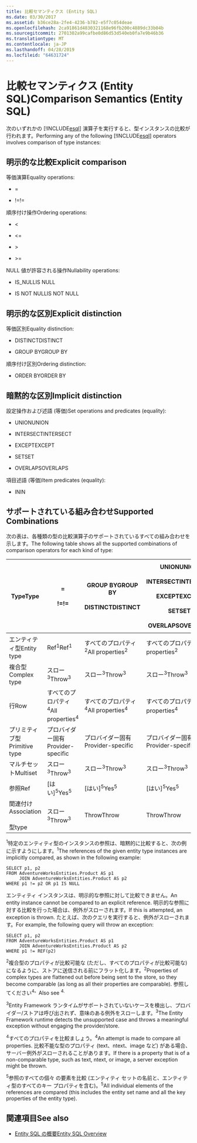 ```yaml
---
title: 比較セマンティクス (Entity SQL)
ms.date: 03/30/2017
ms.assetid: b36ce28a-2fe4-4236-b782-e5f7c054deae
ms.openlocfilehash: 2ca91861d4830321168e96fb200c4889dc33b04b
ms.sourcegitcommit: 2701302a99cafbe0d86d53d540eb0fa7e9b46b36
ms.translationtype: MT
ms.contentlocale: ja-JP
ms.lasthandoff: 04/28/2019
ms.locfileid: "64631724"
---
```

# <a name="comparison-semantics-entity-sql"></a><span data-ttu-id="11c0c-102">比較セマンティクス (Entity SQL)</span><span class="sxs-lookup"><span data-stu-id="11c0c-102">Comparison Semantics (Entity SQL)</span></span>
<span data-ttu-id="11c0c-103">次のいずれかの [!INCLUDE[esql](../../../../../../includes/esql-md.md)] 演算子を実行すると、型インスタンスの比較が行われます。</span><span class="sxs-lookup"><span data-stu-id="11c0c-103">Performing any of the following [!INCLUDE[esql](../../../../../../includes/esql-md.md)] operators involves comparison of type instances:</span></span>  
  
## <a name="explicit-comparison"></a><span data-ttu-id="11c0c-104">明示的な比較</span><span class="sxs-lookup"><span data-stu-id="11c0c-104">Explicit comparison</span></span>  
 <span data-ttu-id="11c0c-105">等価演算</span><span class="sxs-lookup"><span data-stu-id="11c0c-105">Equality operations:</span></span>  
  
- =  
  
- <span data-ttu-id="11c0c-106">!=</span><span class="sxs-lookup"><span data-stu-id="11c0c-106">!=</span></span>  
  
 <span data-ttu-id="11c0c-107">順序付け操作</span><span class="sxs-lookup"><span data-stu-id="11c0c-107">Ordering operations:</span></span>  
  
- <  
  
- \<=  
  
- \>  
  
- \>=  
  
 <span data-ttu-id="11c0c-108">NULL 値が許容される操作</span><span class="sxs-lookup"><span data-stu-id="11c0c-108">Nullability operations:</span></span>  
  
- <span data-ttu-id="11c0c-109">IS_NULL</span><span class="sxs-lookup"><span data-stu-id="11c0c-109">IS NULL</span></span>  
  
- <span data-ttu-id="11c0c-110">IS NOT NULL</span><span class="sxs-lookup"><span data-stu-id="11c0c-110">IS NOT NULL</span></span>  
  
## <a name="explicit-distinction"></a><span data-ttu-id="11c0c-111">明示的な区別</span><span class="sxs-lookup"><span data-stu-id="11c0c-111">Explicit distinction</span></span>  
 <span data-ttu-id="11c0c-112">等価区別</span><span class="sxs-lookup"><span data-stu-id="11c0c-112">Equality distinction:</span></span>  
  
- <span data-ttu-id="11c0c-113">DISTINCT</span><span class="sxs-lookup"><span data-stu-id="11c0c-113">DISTINCT</span></span>  
  
- <span data-ttu-id="11c0c-114">GROUP BY</span><span class="sxs-lookup"><span data-stu-id="11c0c-114">GROUP BY</span></span>  
  
 <span data-ttu-id="11c0c-115">順序付け区別</span><span class="sxs-lookup"><span data-stu-id="11c0c-115">Ordering distinction:</span></span>  
  
- <span data-ttu-id="11c0c-116">ORDER BY</span><span class="sxs-lookup"><span data-stu-id="11c0c-116">ORDER BY</span></span>  
  
## <a name="implicit-distinction"></a><span data-ttu-id="11c0c-117">暗黙的な区別</span><span class="sxs-lookup"><span data-stu-id="11c0c-117">Implicit distinction</span></span>  
 <span data-ttu-id="11c0c-118">設定操作および述語 (等価)</span><span class="sxs-lookup"><span data-stu-id="11c0c-118">Set operations and predicates (equality):</span></span>  
  
- <span data-ttu-id="11c0c-119">UNION</span><span class="sxs-lookup"><span data-stu-id="11c0c-119">UNION</span></span>  
  
- <span data-ttu-id="11c0c-120">INTERSECT</span><span class="sxs-lookup"><span data-stu-id="11c0c-120">INTERSECT</span></span>  
  
- <span data-ttu-id="11c0c-121">EXCEPT</span><span class="sxs-lookup"><span data-stu-id="11c0c-121">EXCEPT</span></span>  
  
- <span data-ttu-id="11c0c-122">SET</span><span class="sxs-lookup"><span data-stu-id="11c0c-122">SET</span></span>  
  
- <span data-ttu-id="11c0c-123">OVERLAPS</span><span class="sxs-lookup"><span data-stu-id="11c0c-123">OVERLAPS</span></span>  
  
 <span data-ttu-id="11c0c-124">項目述語 (等価)</span><span class="sxs-lookup"><span data-stu-id="11c0c-124">Item predicates (equality):</span></span>  
  
- <span data-ttu-id="11c0c-125">IN</span><span class="sxs-lookup"><span data-stu-id="11c0c-125">IN</span></span>  
  
## <a name="supported-combinations"></a><span data-ttu-id="11c0c-126">サポートされている組み合わせ</span><span class="sxs-lookup"><span data-stu-id="11c0c-126">Supported Combinations</span></span>  
 <span data-ttu-id="11c0c-127">次の表は、各種類の型の比較演算子のサポートされているすべての組み合わせを示します。</span><span class="sxs-lookup"><span data-stu-id="11c0c-127">The following table shows all the supported combinations of comparison operators for each kind of type:</span></span>  
  
|<span data-ttu-id="11c0c-128">**Type**</span><span class="sxs-lookup"><span data-stu-id="11c0c-128">**Type**</span></span>|**=**<br /><br /> <span data-ttu-id="11c0c-129">**\!=**</span><span class="sxs-lookup"><span data-stu-id="11c0c-129">**!=**</span></span>|<span data-ttu-id="11c0c-130">**GROUP BY**</span><span class="sxs-lookup"><span data-stu-id="11c0c-130">**GROUP BY**</span></span><br /><br /> <span data-ttu-id="11c0c-131">**DISTINCT**</span><span class="sxs-lookup"><span data-stu-id="11c0c-131">**DISTINCT**</span></span>|<span data-ttu-id="11c0c-132">**UNION**</span><span class="sxs-lookup"><span data-stu-id="11c0c-132">**UNION**</span></span><br /><br /> <span data-ttu-id="11c0c-133">**INTERSECT**</span><span class="sxs-lookup"><span data-stu-id="11c0c-133">**INTERSECT**</span></span><br /><br /> <span data-ttu-id="11c0c-134">**EXCEPT**</span><span class="sxs-lookup"><span data-stu-id="11c0c-134">**EXCEPT**</span></span><br /><br /> <span data-ttu-id="11c0c-135">**SET**</span><span class="sxs-lookup"><span data-stu-id="11c0c-135">**SET**</span></span><br /><br /> <span data-ttu-id="11c0c-136">**OVERLAPS**</span><span class="sxs-lookup"><span data-stu-id="11c0c-136">**OVERLAPS**</span></span>|<span data-ttu-id="11c0c-137">**IN**</span><span class="sxs-lookup"><span data-stu-id="11c0c-137">**IN**</span></span>|<span data-ttu-id="11c0c-138">**<   <=**</span><span class="sxs-lookup"><span data-stu-id="11c0c-138">**<   <=**</span></span><br /><br /> <span data-ttu-id="11c0c-139">**>   >=**</span><span class="sxs-lookup"><span data-stu-id="11c0c-139">**>   >=**</span></span>|<span data-ttu-id="11c0c-140">**ORDER BY**</span><span class="sxs-lookup"><span data-stu-id="11c0c-140">**ORDER BY**</span></span>|<span data-ttu-id="11c0c-141">**IS NULL**</span><span class="sxs-lookup"><span data-stu-id="11c0c-141">**IS NULL**</span></span><br /><br /> <span data-ttu-id="11c0c-142">**NULL でないです。**</span><span class="sxs-lookup"><span data-stu-id="11c0c-142">**IS NOT NULL**</span></span>|  
|-|-|-|-|-|-|-|-|  
|<span data-ttu-id="11c0c-143">エンティティ型</span><span class="sxs-lookup"><span data-stu-id="11c0c-143">Entity type</span></span>|<span data-ttu-id="11c0c-144">Ref<sup>1</sup></span><span class="sxs-lookup"><span data-stu-id="11c0c-144">Ref<sup>1</sup></span></span>|<span data-ttu-id="11c0c-145">すべてのプロパティ<sup>2</sup></span><span class="sxs-lookup"><span data-stu-id="11c0c-145">All properties<sup>2</sup></span></span>|<span data-ttu-id="11c0c-146">すべてのプロパティ<sup>2</sup></span><span class="sxs-lookup"><span data-stu-id="11c0c-146">All properties<sup>2</sup></span></span>|<span data-ttu-id="11c0c-147">すべてのプロパティ<sup>2</sup></span><span class="sxs-lookup"><span data-stu-id="11c0c-147">All properties<sup>2</sup></span></span>|<span data-ttu-id="11c0c-148">スロー<sup>3</sup></span><span class="sxs-lookup"><span data-stu-id="11c0c-148">Throw<sup>3</sup></span></span>|<span data-ttu-id="11c0c-149">スロー<sup>3</sup></span><span class="sxs-lookup"><span data-stu-id="11c0c-149">Throw<sup>3</sup></span></span>|<span data-ttu-id="11c0c-150">Ref<sup>1</sup></span><span class="sxs-lookup"><span data-stu-id="11c0c-150">Ref<sup>1</sup></span></span>|  
|<span data-ttu-id="11c0c-151">複合型</span><span class="sxs-lookup"><span data-stu-id="11c0c-151">Complex type</span></span>|<span data-ttu-id="11c0c-152">スロー<sup>3</sup></span><span class="sxs-lookup"><span data-stu-id="11c0c-152">Throw<sup>3</sup></span></span>|<span data-ttu-id="11c0c-153">スロー<sup>3</sup></span><span class="sxs-lookup"><span data-stu-id="11c0c-153">Throw<sup>3</sup></span></span>|<span data-ttu-id="11c0c-154">スロー<sup>3</sup></span><span class="sxs-lookup"><span data-stu-id="11c0c-154">Throw<sup>3</sup></span></span>|<span data-ttu-id="11c0c-155">スロー<sup>3</sup></span><span class="sxs-lookup"><span data-stu-id="11c0c-155">Throw<sup>3</sup></span></span>|<span data-ttu-id="11c0c-156">スロー<sup>3</sup></span><span class="sxs-lookup"><span data-stu-id="11c0c-156">Throw<sup>3</sup></span></span>|<span data-ttu-id="11c0c-157">スロー<sup>3</sup></span><span class="sxs-lookup"><span data-stu-id="11c0c-157">Throw<sup>3</sup></span></span>|<span data-ttu-id="11c0c-158">スロー<sup>3</sup></span><span class="sxs-lookup"><span data-stu-id="11c0c-158">Throw<sup>3</sup></span></span>|  
|<span data-ttu-id="11c0c-159">行</span><span class="sxs-lookup"><span data-stu-id="11c0c-159">Row</span></span>|<span data-ttu-id="11c0c-160">すべてのプロパティ<sup>4</sup></span><span class="sxs-lookup"><span data-stu-id="11c0c-160">All properties<sup>4</sup></span></span>|<span data-ttu-id="11c0c-161">すべてのプロパティ<sup>4</sup></span><span class="sxs-lookup"><span data-stu-id="11c0c-161">All properties<sup>4</sup></span></span>|<span data-ttu-id="11c0c-162">すべてのプロパティ<sup>4</sup></span><span class="sxs-lookup"><span data-stu-id="11c0c-162">All properties<sup>4</sup></span></span>|<span data-ttu-id="11c0c-163">スロー<sup>3</sup></span><span class="sxs-lookup"><span data-stu-id="11c0c-163">Throw<sup>3</sup></span></span>|<span data-ttu-id="11c0c-164">スロー<sup>3</sup></span><span class="sxs-lookup"><span data-stu-id="11c0c-164">Throw<sup>3</sup></span></span>|<span data-ttu-id="11c0c-165">すべてのプロパティ<sup>4</sup></span><span class="sxs-lookup"><span data-stu-id="11c0c-165">All properties<sup>4</sup></span></span>|<span data-ttu-id="11c0c-166">スロー<sup>3</sup></span><span class="sxs-lookup"><span data-stu-id="11c0c-166">Throw<sup>3</sup></span></span>|  
|<span data-ttu-id="11c0c-167">プリミティブ型</span><span class="sxs-lookup"><span data-stu-id="11c0c-167">Primitive type</span></span>|<span data-ttu-id="11c0c-168">プロバイダー固有</span><span class="sxs-lookup"><span data-stu-id="11c0c-168">Provider-specific</span></span>|<span data-ttu-id="11c0c-169">プロバイダー固有</span><span class="sxs-lookup"><span data-stu-id="11c0c-169">Provider-specific</span></span>|<span data-ttu-id="11c0c-170">プロバイダー固有</span><span class="sxs-lookup"><span data-stu-id="11c0c-170">Provider-specific</span></span>|<span data-ttu-id="11c0c-171">プロバイダー固有</span><span class="sxs-lookup"><span data-stu-id="11c0c-171">Provider-specific</span></span>|<span data-ttu-id="11c0c-172">プロバイダー固有</span><span class="sxs-lookup"><span data-stu-id="11c0c-172">Provider-specific</span></span>|<span data-ttu-id="11c0c-173">プロバイダー固有</span><span class="sxs-lookup"><span data-stu-id="11c0c-173">Provider-specific</span></span>|<span data-ttu-id="11c0c-174">プロバイダー固有</span><span class="sxs-lookup"><span data-stu-id="11c0c-174">Provider-specific</span></span>|  
|<span data-ttu-id="11c0c-175">マルチセット</span><span class="sxs-lookup"><span data-stu-id="11c0c-175">Multiset</span></span>|<span data-ttu-id="11c0c-176">スロー<sup>3</sup></span><span class="sxs-lookup"><span data-stu-id="11c0c-176">Throw<sup>3</sup></span></span>|<span data-ttu-id="11c0c-177">スロー<sup>3</sup></span><span class="sxs-lookup"><span data-stu-id="11c0c-177">Throw<sup>3</sup></span></span>|<span data-ttu-id="11c0c-178">スロー<sup>3</sup></span><span class="sxs-lookup"><span data-stu-id="11c0c-178">Throw<sup>3</sup></span></span>|<span data-ttu-id="11c0c-179">スロー<sup>3</sup></span><span class="sxs-lookup"><span data-stu-id="11c0c-179">Throw<sup>3</sup></span></span>|<span data-ttu-id="11c0c-180">スロー<sup>3</sup></span><span class="sxs-lookup"><span data-stu-id="11c0c-180">Throw<sup>3</sup></span></span>|<span data-ttu-id="11c0c-181">スロー<sup>3</sup></span><span class="sxs-lookup"><span data-stu-id="11c0c-181">Throw<sup>3</sup></span></span>|<span data-ttu-id="11c0c-182">スロー<sup>3</sup></span><span class="sxs-lookup"><span data-stu-id="11c0c-182">Throw<sup>3</sup></span></span>|  
|<span data-ttu-id="11c0c-183">参照</span><span class="sxs-lookup"><span data-stu-id="11c0c-183">Ref</span></span>|<span data-ttu-id="11c0c-184">[はい]<sup>5</sup></span><span class="sxs-lookup"><span data-stu-id="11c0c-184">Yes<sup>5</sup></span></span>|<span data-ttu-id="11c0c-185">[はい]<sup>5</sup></span><span class="sxs-lookup"><span data-stu-id="11c0c-185">Yes<sup>5</sup></span></span>|<span data-ttu-id="11c0c-186">[はい]<sup>5</sup></span><span class="sxs-lookup"><span data-stu-id="11c0c-186">Yes<sup>5</sup></span></span>|<span data-ttu-id="11c0c-187">[はい]<sup>5</sup></span><span class="sxs-lookup"><span data-stu-id="11c0c-187">Yes<sup>5</sup></span></span>|<span data-ttu-id="11c0c-188">Throw</span><span class="sxs-lookup"><span data-stu-id="11c0c-188">Throw</span></span>|<span data-ttu-id="11c0c-189">Throw</span><span class="sxs-lookup"><span data-stu-id="11c0c-189">Throw</span></span>|<span data-ttu-id="11c0c-190">[はい]<sup>5</sup></span><span class="sxs-lookup"><span data-stu-id="11c0c-190">Yes<sup>5</sup></span></span>|  
|<span data-ttu-id="11c0c-191">関連付け</span><span class="sxs-lookup"><span data-stu-id="11c0c-191">Association</span></span><br /><br /> <span data-ttu-id="11c0c-192">型</span><span class="sxs-lookup"><span data-stu-id="11c0c-192">type</span></span>|<span data-ttu-id="11c0c-193">スロー<sup>3</sup></span><span class="sxs-lookup"><span data-stu-id="11c0c-193">Throw<sup>3</sup></span></span>|<span data-ttu-id="11c0c-194">Throw</span><span class="sxs-lookup"><span data-stu-id="11c0c-194">Throw</span></span>|<span data-ttu-id="11c0c-195">Throw</span><span class="sxs-lookup"><span data-stu-id="11c0c-195">Throw</span></span>|<span data-ttu-id="11c0c-196">Throw</span><span class="sxs-lookup"><span data-stu-id="11c0c-196">Throw</span></span>|<span data-ttu-id="11c0c-197">スロー<sup>3</sup></span><span class="sxs-lookup"><span data-stu-id="11c0c-197">Throw<sup>3</sup></span></span>|<span data-ttu-id="11c0c-198">スロー<sup>3</sup></span><span class="sxs-lookup"><span data-stu-id="11c0c-198">Throw<sup>3</sup></span></span>|<span data-ttu-id="11c0c-199">スロー<sup>3</sup></span><span class="sxs-lookup"><span data-stu-id="11c0c-199">Throw<sup>3</sup></span></span>|  
  
 <span data-ttu-id="11c0c-200"><sup>1</sup>特定のエンティティ型のインスタンスの参照は、暗黙的に比較すると、次の例に示すようにします。</span><span class="sxs-lookup"><span data-stu-id="11c0c-200"><sup>1</sup>The references of the given entity type instances are implicitly compared, as shown in the following example:</span></span>  
  
```  
SELECT p1, p2   
FROM AdventureWorksEntities.Product AS p1   
     JOIN AdventureWorksEntities.Product AS p2   
WHERE p1 != p2 OR p1 IS NULL  
```  
  
 <span data-ttu-id="11c0c-201">エンティティ インスタンスは、明示的な参照に対して比較できません。</span><span class="sxs-lookup"><span data-stu-id="11c0c-201">An entity instance cannot be compared to an explicit reference.</span></span> <span data-ttu-id="11c0c-202">明示的な参照に対する比較を行った場合は、例外がスローされます。</span><span class="sxs-lookup"><span data-stu-id="11c0c-202">If this is attempted, an exception is thrown.</span></span> <span data-ttu-id="11c0c-203">たとえば、次のクエリを実行すると、例外がスローされます。</span><span class="sxs-lookup"><span data-stu-id="11c0c-203">For example, the following query will throw an exception:</span></span>  
  
```  
SELECT p1, p2   
FROM AdventureWorksEntities.Product AS p1   
     JOIN AdventureWorksEntities.Product AS p2   
WHERE p1 != REF(p2)  
```  
  
 <span data-ttu-id="11c0c-204"><sup>2</sup>複合型のプロパティが比較可能な (ただし、すべてのプロパティが比較可能な) になるように、ストアに送信される前にフラット化します。</span><span class="sxs-lookup"><span data-stu-id="11c0c-204"><sup>2</sup>Properties of complex types are flattened out before being sent to the store, so they become comparable (as long as all their properties are comparable).</span></span> <span data-ttu-id="11c0c-205">参照してください<sup>4。</sup></span><span class="sxs-lookup"><span data-stu-id="11c0c-205">Also see <sup>4.</sup></span></span>  
  
 <span data-ttu-id="11c0c-206"><sup>3</sup>Entity Framework ランタイムがサポートされていないケースを検出し、プロバイダー/ストアは呼び出されず、意味のある例外をスローします。</span><span class="sxs-lookup"><span data-stu-id="11c0c-206"><sup>3</sup>The Entity Framework runtime detects the unsupported case and throws a meaningful exception without engaging the provider/store.</span></span>  
  
 <span data-ttu-id="11c0c-207"><sup>4</sup>すべてのプロパティを比較ましょう。</span><span class="sxs-lookup"><span data-stu-id="11c0c-207"><sup>4</sup>An attempt is made to compare all properties.</span></span> <span data-ttu-id="11c0c-208">比較不能な型のプロパティ (text、ntext、image など) がある場合、サーバー例外がスローされることがあります。</span><span class="sxs-lookup"><span data-stu-id="11c0c-208">If there is a property that is of a non-comparable type, such as text, ntext, or image, a server exception might be thrown.</span></span>  
  
 <span data-ttu-id="11c0c-209"><sup>5</sup>参照のすべての個々 の要素を比較 (エンティティ セットの名前と、エンティティ型のすべてのキー プロパティを含む)。</span><span class="sxs-lookup"><span data-stu-id="11c0c-209"><sup>5</sup>All individual elements of the references are compared (this includes the entity set name and all the key properties of the entity type).</span></span>  
  
## <a name="see-also"></a><span data-ttu-id="11c0c-210">関連項目</span><span class="sxs-lookup"><span data-stu-id="11c0c-210">See also</span></span>

- [<span data-ttu-id="11c0c-211">Entity SQL の概要</span><span class="sxs-lookup"><span data-stu-id="11c0c-211">Entity SQL Overview</span></span>](../../../../../../docs/framework/data/adonet/ef/language-reference/entity-sql-overview.md)
